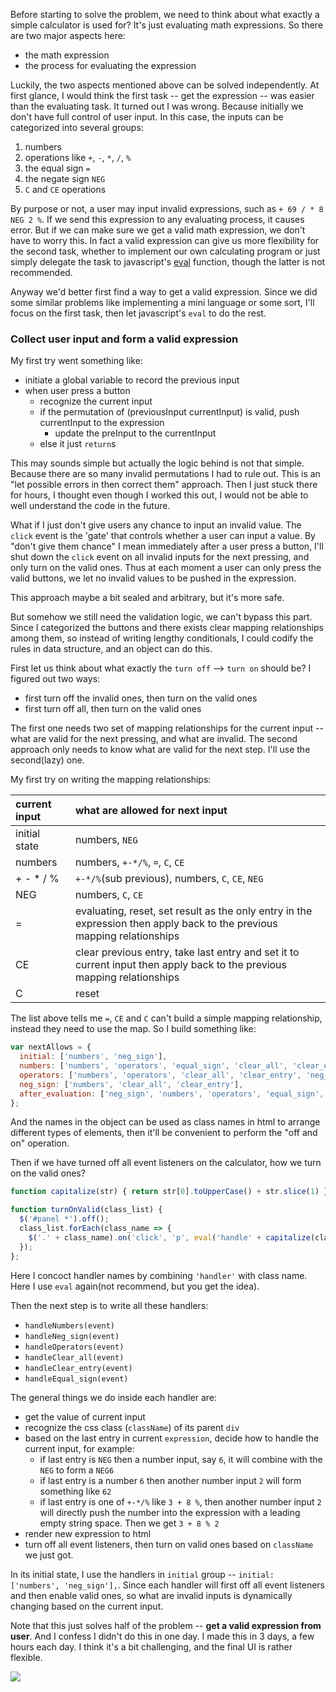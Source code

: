 Before starting to solve the problem, we need to think about what exactly a simple calculator is used for? It's just evaluating math expressions. So there are two major aspects here:
- the math expression
- the process for evaluating the expression

Luckily, the two aspects mentioned above can be solved independently. At first glance, I would think the first task -- get the expression -- was easier than the evaluating task. It turned out I was wrong. Because initially we don't have full control of user input. In this case, the inputs can be categorized into several groups:

1. numbers
2. operations like `+`, `-`, `*`, `/`, `%`
3. the equal sign `=`
4. the negate sign `NEG`
5. `C` and `CE` operations

By purpose or not, a user may  input invalid expressions, such as `+ 69 / * 8 NEG 2 %`. If we send this expression to any evaluating process, it causes error. But if we can make sure we get a valid math expression, we don't have to worry this. In fact a valid expression can give us more flexibility for the second task, whether to implement our own calculating program or just simply delegate the task to javascript's [eval](https://developer.mozilla.org/en-US/docs/Web/JavaScript/Reference/Global_Objects/eval) function, though the latter is not recommended.

Anyway we'd better first find a way to get a valid expression. Since we did some similar problems like implementing a mini language or some sort, I'll focus on the first task, then let javascript's `eval` to do the rest.

### Collect user input and form a valid expression

My first try went something like:

- initiate a global variable to record the previous input
- when user press a button
  - recognize the current input
  - if the permutation of (previousInput currentInput) is valid, push currentInput to the expression
    - update the preInput to the currentInput
  - else it just `return`s

This may sounds simple but actually the logic behind is not that simple. Because there are so many invalid permutations I had to rule out. This is an "let possible errors in then correct them" approach. Then I just stuck there for hours, I thought even though I worked this out, I would not be able to well understand the code in the future.

What if I just don't give users any chance to input an invalid value. The `click` event is the 'gate' that controls whether a user can input a value. By "don't give them chance" I mean immediately after a user press a button, I'll shut down the `click` event on all invalid inputs for the next pressing, and only turn on the valid ones. Thus at each moment a user can only press the valid buttons, we let no invalid values to be pushed in the expression.

This approach maybe a bit sealed and arbitrary, but it's more safe.

But somehow we still need the validation logic, we can't bypass this part. Since I categorized the buttons and there exists clear mapping relationships among them, so instead of writing lengthy conditionals, I could codify the rules in data structure, and an object can do this.

First let us think about what exactly the `turn off` --> `turn on` should be? I figured out two ways:

- first turn off the invalid ones, then turn on the valid ones
- first turn off all, then turn on the valid ones

The first one needs two set of mapping relationships for the current input -- what are valid for the next pressing, and what are invalid. The second approach only needs to know what are valid for the next step. I'll use the second(lazy) one.

My first try on writing the mapping relationships:

| current input | what are allowed for next input|
| :------------- | :------------- |
| initial state     |numbers, `NEG`|
| numbers       | numbers, `+-*/%`, `=`, `C`, `CE`|
| + - * / %       |`+-*/%`(sub previous), numbers, `C`, `CE`, `NEG`|
| NEG    |numbers, `C`, `CE`|
| =       |evaluating, reset, set result as the only entry in the expression then apply back to the previous mapping relationships|
| CE      |clear previous entry, take last entry and set it to current input then apply back to the previous mapping relationships|
| C      |reset|

The list above tells me `=`, `CE` and `C` can't build a simple mapping relationship, instead they need to use the map. So I build something like:

```js
var nextAllows = {
  initial: ['numbers', 'neg_sign'],
  numbers: ['numbers', 'operators', 'equal_sign', 'clear_all', 'clear_entry'],
  operators: ['numbers', 'operators', 'clear_all', 'clear_entry', 'neg_sign'],
  neg_sign: ['numbers', 'clear_all', 'clear_entry'],
  after_evaluation: ['neg_sign', 'numbers', 'operators', 'equal_sign', 'clear_all', 'clear_entry']
};
```

And the names in the object can be used as class names in html to arrange different types of elements, then it'll be convenient to perform the "off and on" operation.

Then if we have turned off all event listeners on the calculator, how we turn on the valid ones?

```js
function capitalize(str) { return str[0].toUpperCase() + str.slice(1) };

function turnOnValid(class_list) {
  $('#panel *').off();
  class_list.forEach(class_name => {
    $('.' + class_name).on('click', 'p', eval('handle' + capitalize(class_name)));
  });
};
```

Here I concoct handler names by combining `'handler'` with class name. Here I use `eval` again(not recommend, but you get the idea).

Then the next step is to write all these handlers:

- `handleNumbers(event)`
- `handleNeg_sign(event)`
- `handleOperators(event)`
- `handleClear_all(event)`
- `handleClear_entry(event)`
- `handleEqual_sign(event)`

The general things we do inside each handler are:
- get the value of current input
- recognize the css class (`className`) of its parent `div`
- based on the last entry in current `expression`, decide how to handle the current input, for example:
  - if last entry is `NEG` then a number input, say `6`, it will combine with the `NEG` to form a `NEG6`
  - if last entry is a number `6` then another number input `2` will form something like `62`
  - if last entry is one of `+-*/%` like `3 + 8 %`, then another number input `2` will directly push the number into the expression with a leading empty string space. Then we get `3 + 8 % 2`
- render new expression to html
- turn off all event listeners, then turn on valid ones based on `className` we just got.

In its initial state, I use the handlers in `initial` group -- `initial: ['numbers', 'neg_sign'],`. Since each handler will first off all event listeners and then enable valid ones, so what are invalid inputs is dynamically changing based on the current input.

Note that this just solves half of the problem -- **get a valid expression from user**. And I confess I didn't do this in one day. I made this in 3 days, a few hours each day. I think it's a bit challenging, and the final UI is rather flexible.

![](https://tva1.sinaimg.cn/large/006tNbRwgy1gab9ehujehg308w08lx6p.gif)
